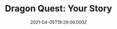 ---
id: 'b10b2bdb-9e65-41ac-bbd3-1b869d02357f'
type: 'movie' # Filme, Série, Anime
title: "Dragon Quest: Your Story"
synopsis: []
originalTitle: "ドラゴンクエスト ユア・ストーリー"
date: '2021-04-05T19:29:06.000Z'
update: '2021-04-05T19:29:06.000Z'
releaseDate: '2019-08-02T03:00:00.000Z'
imdb:
  rating: '6.6' # 8.5
  id: '' # tt0470752
duration: '1h 43 Min'
trailer:
  urls: [
    'w0XXRYp6l7o',
  ]
tags: ['1080p']
genre: ['Animação', 'Aventura'] #
quality: '' # BluRay, WEB-DL, HDTV, WEB-DL4K, WEB-DLe
format: '' # MKV, MP4, TS
audio: '' # Dublado, Legendado, Dual Audio, Dub & Leg
subtitle: '' # Português, inglês,
size: '' # 4.8 GB
audioQuality: 
videoQuality: 
directors: []
#  - name: 'Lana Wachowski'
#    image: ''
#  - name: 'Lilly Wachowski'
#    image: ''
cast: []
#  - name: 'Keanu Reeves'
#    image: ''
#    characterName: 'Neo'
writers: []
#  - name: ''
#    image: ''
maturityRating:
  age: '' # L , 10, 12, 14, 16, 18
  topics: [''] # Violence, Illegal drugs, Inappropriate Language, Legal Drugs, Sexual Content, Extreme Violence
###########################################
download:
  
  - url: 'magnet:?xt=urn:btih:cf54fdb7e256bebef58648d4debdc78c58b4a4c8&dn=LAPUMiA.Org%20-%20Dragon%20Quest%20-%20%20Your%20Story%202020%205.1%20(1080p-FULL)&tr=udp%3a%2f%2ftracker.opentrackr.org%3a1337%2fannounce&tr=udp%3a%2f%2ftracker.openbittorrent.com%3a80%2fannounce&tr=udp%3a%2f%2ftracker.trackerfix.com%3a80%2fannounce&tr=udp%3a%2f%2ftracker.coppersurfer.tk%3a6969%2fannounce&tr=udp%3a%2f%2ftracker.leechers-paradise.org%3a6969%2fannounce&tr=udp%3a%2f%2feddie4.nl%3a6969%2fannounce&tr=udp%3a%2f%2fp4p.arenabg.com%3a1337%2fannounce&tr=udp%3a%2f%2fexplodie.org%3a6969%2fannounce&tr=udp%3a%2f%2fzer0day.ch%3a1337%2fannounce'
    resolution: '1080p' # 720p, 1080p, 4K,
    audio: 'Dual Áudio' # Dublado, Legendado, Dual Audio
    size: '' # 4.8 GB
    quality: '' # BluRay, WEB-DL
    format: '' # MKV
images:
  cover: '/assets/movies/dragon-quest-your-story.jpg'
  background: '/assets/movies/'
---